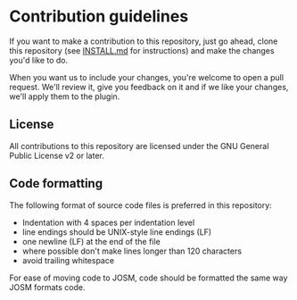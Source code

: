 # Contribution guidelines

If you want to make a contribution to this repository, just go ahead, clone this repository (see
[INSTALL.md](INSTALL.md) for instructions) and make the changes you'd like to do.

When you want us to include your changes, you're welcome to open a pull request. We'll review it, give you feedback
on it and if we like your changes, we'll apply them to the plugin.

## License

All contributions to this repository are licensed under the GNU General Public License v2 or later.

## Code formatting

The following format of source code files is preferred in this repository:
* Indentation with 4 spaces per indentation level
* line endings should be UNIX-style line endings (LF)
* one newline (LF) at the end of the file
* where possible don't make lines longer than 120 characters
* avoid trailing whitespace

For ease of moving code to JOSM, code should be formatted the same way JOSM formats code.
